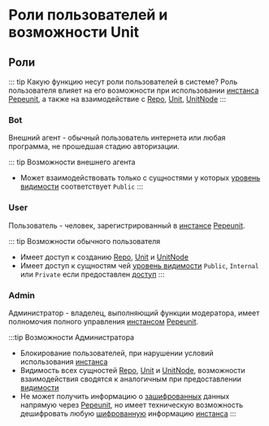# Роли пользователей и возможности Unit

## Роли

::: tip Какую функцию несут роли пользователей в системе?
Роль пользователя влияет на его возможности при использовании [инстанса](/definitions#instance) [Pepeunit](/conception/overview), а также на взаимодействие с [Repo](/definitions#repo), [Unit](/definitions#unit), [UnitNode](/definitions#unitnode)
:::

### Bot

Внешний агент - обычный пользователь интернета или любая программа, не прошедшая стадию авторизации.

::: tip Возможности внешнего агента
- Может взаимодействовать только с сущностями у которых [уровень видимости](/mechanics/visibility) соответствует `Public`
:::

### User

Пользователь - человек, зарегистрированный в [инстансе](/definitions#instance) [Pepeunit](/conception/overview).

::: tip Возможности обычного пользователя
- Имеет доступ к созданию [Repo](/definitions#repo), [Unit](/definitions#unit) и [UnitNode](/definitions#unitnode)
- Имеет доступ к сущностям чей [уровень видимости](/mechanics/visibility) `Public`, `Internal` или `Private` если предоставлен [доступ](/user/permission)
:::

### Admin

Aдминистратор - владелец, выполняющий функции модератора, имеет полномочия полного управления [инстансом](/definitions#instance) [Pepeunit](/conception/overview).

:::tip Возможности Администратора
- Блокирование пользователей, при нарушении условий использования [инстанса](/definitions#instance)
- Видимость всех сущностей [Repo](/definitions#repo), [Unit](/definitions#unit) и [UnitNode](/definitions#unitnode), возможности взаимодействия сводятся к аналогичным при предоставлении [видимости](/mechanics/visibility)
- Не может получить информацию о [зашифрованных](/mechanics/cipher) данных напрямую через [Pepeunit](/conception/overview), но имеет техническую возможность дешифровать любую [шифрованную](/mechanics/cipher) информацию [инстанса](/definitions#instance)
:::